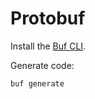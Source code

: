 # Protobuf

Install the [Buf CLI](https://buf.build/docs/installation/).

Generate code:

```
buf generate
```
